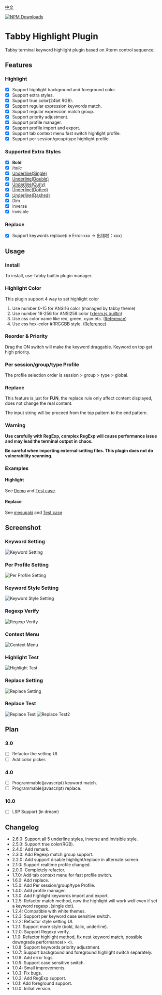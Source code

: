 [中文](README.zh-CN.md)

[![NPM Downloads](https://img.shields.io/npm/dw/tabby-highlight)](https://www.npmjs.com/package/tabby-highlight)

# Tabby Highlight Plugin

Tabby terminal keyword highlight plugin based on Xterm control sequence.

## Features

### Highlight

- [x] Support highlight background and foreground color.
- [x] Support extra styles.
- [x] Support true color(24bit RGB).
- [x] Support regular expression keywords match.
- [x] Support regular expression match group.
- [x] Support priority adjustment.
- [x] Support profile manager.
- [x] Support profile import and export.
- [x] Support tab context menu fast switch highlight profile.
- [x] Support per session/group/type highlight profile.

### Supported Extra Styles

- [x] **Bold**
- [x] _Italic_
- [x] <span style="text-decoration:underline; text-decoration-style:solid">Underline(Single)</span>
- [x] <span style="text-decoration:underline; text-decoration-style:double">Underline(Double)</span>
- [x] <span style="text-decoration:underline; text-decoration-style:wavy">Underline(Curly)</span>
- [x] <span style="text-decoration:underline; text-decoration-style:dotted">Underline(Dotted)</span>
- [x] <span style="text-decoration:underline; text-decoration-style:dashed">Underline(Dashed)</span>
- [x] Dim
- [x] Inverse
- [x] Invisible

### Replace

- [x] Support keywords replace(i.e Error:xxx -> 出错啦：xxx)

## Usage

### Install

To install, use Tabby builtin plugin manager.

### Highlight Color

This plugin support 4 way to set highlight color

1. Use number 0-15 for ANSI16 color (managed by tabby theme)
2. Use number 16-256 for ANSI256 color ([xterm.js builtin](https://github.com/xtermjs/xterm.js/blob/4c0cf27cfc0205df624452f9657a4acaa3276a19/src/browser/Types.ts#L205))
3. Use css color name like red, green, cyan etc. ([Reference](https://developer.mozilla.org/en-US/docs/Web/CSS/named-color))
4. Use css hex-color #RRGGBB style. ([Reference](https://developer.mozilla.org/en-US/docs/Web/CSS/hex-color))

### Reorder & Priority

Drag the ON switch will make the keyword draggable. Keyword on top get high priority.

### Per session/group/type Profile

The profile selection order is session > group > type > global.

### Replace

This feature is just for **FUN**, the replace rule only affect content displayed, does not change the real content.

The input string will be proceed from the top pattern to the end pattern.

### **Warning**

**Use carefully with RegExp, complex RegExp will cause performance issue and may lead the terminal output in chaos.**

**Be careful when importing external setting files. This plugin does not do vulnerability scanning.**

### Examples

#### Highlight

See [Demo](example_profiles/highlight_demo.json) and [Test case](tests/highlight_test.json).

#### Replace

See [mesugaki](example_profiles/replace_mesugaki.json) and [Test case](tests/replace_test.log)

## Screenshot

### Keyword Setting

![Keyword Setting](screenshots/setting_keyword.png)

### Per Profile Setting

![Per Profile Setting](screenshots/setting_per.png)

### Keyword Style Setting

![Keyword Style Setting](screenshots/setting_style.png)

### Regexp Verify

![Regexp Verify](screenshots/setting_verify.png)

### Context Menu

![Context Menu](screenshots/terminal_context_menu.png)

### Highlight Test

![Highlight Test](screenshots/terminal_test.png)

### Replace Setting

![Replace Setting](screenshots/setting_replace.png)

### Replace Test

![Replace Test](screenshots/terminal_test_replace.png)
![Replace Test2](screenshots/terminal_test_replace2.png)

## Plan

### 3.0

- [ ] Refactor the setting UI.
- [ ] Add color picker.

### 4.0

- [ ] Programmable(javascript) keyword match.
- [ ] Programmable(javascript) replace.

### 10.0

- [ ] LSP Support (in dream)

## Changelog

- 2.6.0: Support all 5 underline styles, inverse and invisible style.
- 2.5.0: Support true color(RGB).
- 2.4.0: Add remark.
- 2.3.0: Add Regexp match group support.
- 2.2.0: Add support disable highlight/replace in alternate screen.
- 2.1.0: Support realtime profile changed.
- 2.0.0: Completely refactor.
- 1.7.0: Add tab context menu for fast profile switch.
- 1.6.0: Add replace.
- 1.5.0: Add Per session/group/type Profile.
- 1.4.0: Add profile manager.
- 1.3.0: Add highlight keywords import and export.
- 1.2.5: Refactor match method, now the highlight will work well even if set a keyword regexp **.**(single dot).
- 1.2.4: Compatible with white themes.
- 1.2.3: Support per keyword case sensitive switch.
- 1.2.2: Refactor style setting UI.
- 1.2.1: Support more style (bold, italic, underline).
- 1.2.0: Support Regexp verify.
- 1.1.0: Refactor highlight method, fix nest keyword match, possible downgrade performance(> <).
- 1.0.8: Support keywords priority adjustment.
- 1.0.7: Support background and foreground highlight switch separately.
- 1.0.6: Add error logs.
- 1.0.5: Support case sensitive switch.
- 1.0.4: Small improvements.
- 1.0.3: Fix bugs.
- 1.0.2: Add RegExp support.
- 1.0.1: Add foreground support.
- 1.0.0: Initial version.
